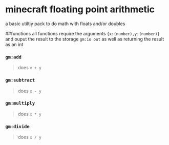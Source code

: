 # minecraft floating point arithmetic
a basic utiltiy pack to do math with floats and/or doubles

##functions
all functions require the arguments `{x:(number),y:(number)}` and ouput the result to the storage `gm:io out` as well as returning the result as an int

### `gm:add`
> does `x + y`

### `gm:subtract`
> does `x - y`

### `gm:multiply`
> does `x * y`

### `gm:divide`
> does `x / y`